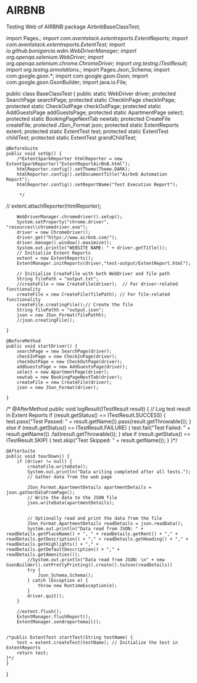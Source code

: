 # AIRBNB
Testing Web of AIRBNB
package AirbnbBaseClassTest;

import Pages.*;
import com.aventstack.extentreports.ExtentReports;
import com.aventstack.extentreports.ExtentTest;
import io.github.bonigarcia.wdm.WebDriverManager;
import org.openqa.selenium.WebDriver;
import org.openqa.selenium.chrome.ChromeDriver;
import org.testng.ITestResult;
import org.testng.annotations.*;
import Pages.Json_Schema;
import com.google.gson.*;
import com.google.gson.Gson;
import com.google.gson.GsonBuilder;
import java.io.File;

public class BaseClassTest {
    public static WebDriver driver;
    protected SearchPage searchPage;
    protected static CheckInPage checkInPage;
    protected static CheckOutPage checkOutPage;
    protected static AddGuestsPage addGuestsPage;
    protected static ApartmentPage select;
    protected static BookingPageNextTab newtab;
    protected CreateFile createFile;
    protected JSon_Format json;
    protected static ExtentReports extent;
    protected static ExtentTest test;
    protected static ExtentTest childTest;
    protected static ExtentTest grandChildTest;


    @BeforeSuite
    public void setUp() {
        /*ExtentSparkReporter htmlReporter = new ExtentSparkReporter("ExtentReportAirBnB.html");
        htmlReporter.config().setTheme(Theme.DARK);
        htmlReporter.config().setDocumentTitle("Airbnb Automation Report");
        htmlReporter.config().setReportName("Test Execution Report");

         */

//        extent.attachReporter(htmlReporter);


        WebDriverManager.chromedriver().setup();
        System.setProperty("chrome.driver", "resources\\chromedriver.exe");
        driver = new ChromeDriver();
        driver.get("https://www.airbnb.com/");
        driver.manage().window().maximize();
        System.out.println("WEBSITE NAME: " + driver.getTitle());
        // Initialize Extent Reports
        extent = new ExtentReports();
        ExtentManager.initReports(driver,"test-output/ExtentReport.html");

        // Initialize CreateFile with both WebDriver and file path
        String filePath = "output.txt";
        //createFile = new CreateFile(driver);  // For driver-related functionality
        createFile = new CreateFile(filePath); // For file-related functionality
        createFile.creatingFile();// Create the file
        String filePathh = "output.json";
        json = new JSon_Format(filePathh);
        //json.creatingFile();

    }

    @BeforeMethod
    public void startDriver() {
        searchPage = new SearchPage(driver);
        checkInPage = new CheckInPage(driver);
        checkOutPage = new CheckOutPage(driver);
        addGuestsPage = new AddGuestsPage(driver);
        select = new ApartmentPage(driver);
        newtab = new BookingPageNextTab(driver);
        createFile = new CreateFile(driver);
        json = new JSon_Format(driver);

    }
   /* @AfterMethod
    public void logResult(ITestResult result) {
        // Log test result in Extent Reports
        if (result.getStatus() == ITestResult.SUCCESS) {
            test.pass("Test Passed: " + result.getName()).pass(result.getThrowable());
        } else if (result.getStatus() == ITestResult.FAILURE) {
            test.fail("Test Failed: " + result.getName())
                    .fail(result.getThrowable());
        } else if (result.getStatus() == ITestResult.SKIP) {
            test.skip("Test Skipped: " + result.getName());
        }
    }*/


    @AfterSuite
    public void tearDown() {
        if (driver != null) {
            createFile.writeData();
            System.out.println("Data writing completed after all tests.");
            // Gather data from the web page

            JSon_Format.ApartmentDetails apartmentDetails = json.gatherDataFromPage();
            // Write the data to the JSON file
            json.writeData(apartmentDetails);


            // Optionally read and print the data from the file
            JSon_Format.ApartmentDetails readDetails = json.readData();
            System.out.println("Data read from JSON: " + readDetails.getPlaceName() + ", " + readDetails.getRent() + "," + readDetails.getDescription() + "," + readDetails.getHeading() + "," + readDetails.getHighlights() + "," + readDetails.getDefaultDescription() + "," + readDetails.getAmenities());
            //System.out.println("Data read from JSON: \n" + new GsonBuilder().setPrettyPrinting().create().toJson(readDetails))
            try {
                Json_Schema.Schema();
            } catch (Exception e) {
                throw new RuntimeException(e);
            }
            driver.quit();
        }

        //extent.flush();
        ExtentManager.flushReport();
        ExtentManager.sendreportemail();


    /*public ExtentTest startTest(String testName) {
        test = extent.createTest(testName); // Initialize the test in ExtentReports
        return test;
    }*/
    }


}
